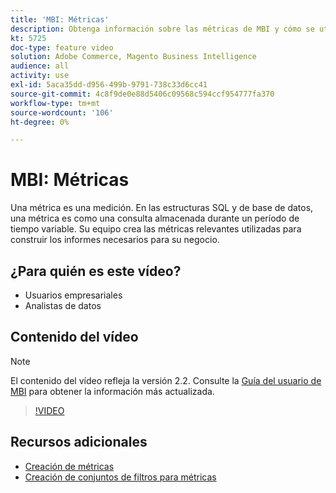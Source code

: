 ```yaml
---
title: 'MBI: Métricas'
description: Obtenga información sobre las métricas de MBI y cómo se utilizan para construir informes.
kt: 5725
doc-type: feature video
solution: Adobe Commerce, Magento Business Intelligence
audience: all
activity: use
exl-id: 5aca35dd-d956-499b-9791-738c33d6cc41
source-git-commit: 4c8f9de0e88d5406c09568c594ccf954777fa370
workflow-type: tm+mt
source-wordcount: '106'
ht-degree: 0%

---
```


# MBI: Métricas

Una métrica es una medición. En las estructuras SQL y de base de datos, una métrica es como una consulta almacenada durante un período de tiempo variable. Su equipo crea las métricas relevantes utilizadas para construir los informes necesarios para su negocio.

## ¿Para quién es este vídeo?

- Usuarios empresariales
- Analistas de datos

## Contenido del vídeo

>[!NOTE]
>
>El contenido del vídeo refleja la versión 2.2. Consulte la [Guía del usuario de MBI](https://docs.magento.com/mbi/) para obtener la información más actualizada.

>[!VIDEO](https://video.tv.adobe.com/v/35980?quality=12&learn=on)

## Recursos adicionales

- [Creación de métricas](https://docs.magento.com/mbi/data-user/reports/ess-manage-data-metrics.html)
- [Creación de conjuntos de filtros para métricas](https://docs.magento.com/mbi/data-user/reports/ess-manage-data-filters.html)
